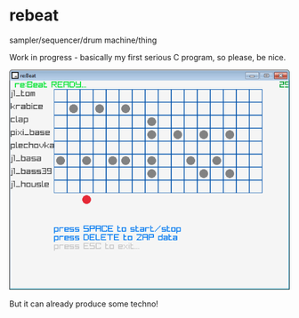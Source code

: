 # rebeat

sampler/sequencer/drum machine/thing

Work in progress - basically my first serious C program, so please, be nice.

![first version of program](rebeat.png)

But it can already produce some techno!